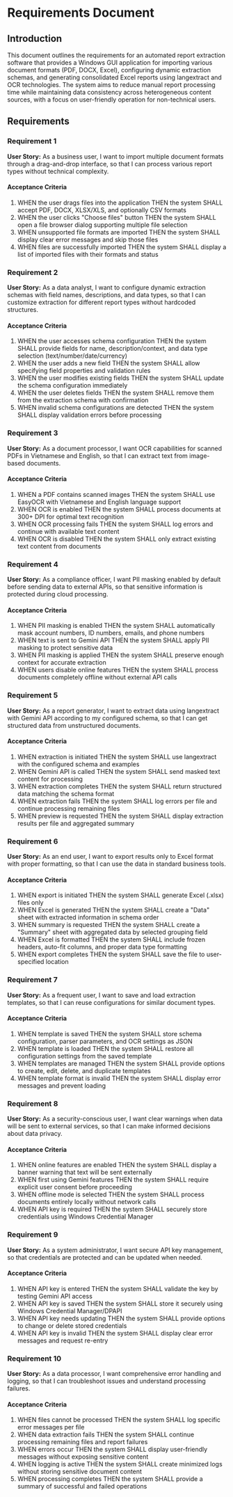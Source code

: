 # Requirements Document

## Introduction

This document outlines the requirements for an automated report extraction software that provides a Windows GUI application for importing various document formats (PDF, DOCX, Excel), configuring dynamic extraction schemas, and generating consolidated Excel reports using langextract and OCR technologies. The system aims to reduce manual report processing time while maintaining data consistency across heterogeneous content sources, with a focus on user-friendly operation for non-technical users.

## Requirements

### Requirement 1

**User Story:** As a business user, I want to import multiple document formats through a drag-and-drop interface, so that I can process various report types without technical complexity.

#### Acceptance Criteria

1. WHEN the user drags files into the application THEN the system SHALL accept PDF, DOCX, XLSX/XLS, and optionally CSV formats
2. WHEN the user clicks "Choose files" button THEN the system SHALL open a file browser dialog supporting multiple file selection
3. WHEN unsupported file formats are imported THEN the system SHALL display clear error messages and skip those files
4. WHEN files are successfully imported THEN the system SHALL display a list of imported files with their formats and status

### Requirement 2

**User Story:** As a data analyst, I want to configure dynamic extraction schemas with field names, descriptions, and data types, so that I can customize extraction for different report types without hardcoded structures.

#### Acceptance Criteria

1. WHEN the user accesses schema configuration THEN the system SHALL provide fields for name, description/context, and data type selection (text/number/date/currency)
2. WHEN the user adds a new field THEN the system SHALL allow specifying field properties and validation rules
3. WHEN the user modifies existing fields THEN the system SHALL update the schema configuration immediately
4. WHEN the user deletes fields THEN the system SHALL remove them from the extraction schema with confirmation
5. WHEN invalid schema configurations are detected THEN the system SHALL display validation errors before processing

### Requirement 3

**User Story:** As a document processor, I want OCR capabilities for scanned PDFs in Vietnamese and English, so that I can extract text from image-based documents.

#### Acceptance Criteria

1. WHEN a PDF contains scanned images THEN the system SHALL use EasyOCR with Vietnamese and English language support
2. WHEN OCR is enabled THEN the system SHALL process documents at 300+ DPI for optimal text recognition
3. WHEN OCR processing fails THEN the system SHALL log errors and continue with available text content
4. WHEN OCR is disabled THEN the system SHALL only extract existing text content from documents

### Requirement 4

**User Story:** As a compliance officer, I want PII masking enabled by default before sending data to external APIs, so that sensitive information is protected during cloud processing.

#### Acceptance Criteria

1. WHEN PII masking is enabled THEN the system SHALL automatically mask account numbers, ID numbers, emails, and phone numbers
2. WHEN text is sent to Gemini API THEN the system SHALL apply PII masking to protect sensitive data
3. WHEN PII masking is applied THEN the system SHALL preserve enough context for accurate extraction
4. WHEN users disable online features THEN the system SHALL process documents completely offline without external API calls

### Requirement 5

**User Story:** As a report generator, I want to extract data using langextract with Gemini API according to my configured schema, so that I can get structured data from unstructured documents.

#### Acceptance Criteria

1. WHEN extraction is initiated THEN the system SHALL use langextract with the configured schema and examples
2. WHEN Gemini API is called THEN the system SHALL send masked text content for processing
3. WHEN extraction completes THEN the system SHALL return structured data matching the schema format
4. WHEN extraction fails THEN the system SHALL log errors per file and continue processing remaining files
5. WHEN preview is requested THEN the system SHALL display extraction results per file and aggregated summary

### Requirement 6

**User Story:** As an end user, I want to export results only to Excel format with proper formatting, so that I can use the data in standard business tools.

#### Acceptance Criteria

1. WHEN export is initiated THEN the system SHALL generate Excel (.xlsx) files only
2. WHEN Excel is generated THEN the system SHALL create a "Data" sheet with extracted information in schema order
3. WHEN summary is requested THEN the system SHALL create a "Summary" sheet with aggregated data by selected grouping field
4. WHEN Excel is formatted THEN the system SHALL include frozen headers, auto-fit columns, and proper data type formatting
5. WHEN export completes THEN the system SHALL save the file to user-specified location

### Requirement 7

**User Story:** As a frequent user, I want to save and load extraction templates, so that I can reuse configurations for similar document types.

#### Acceptance Criteria

1. WHEN template is saved THEN the system SHALL store schema configuration, parser parameters, and OCR settings as JSON
2. WHEN template is loaded THEN the system SHALL restore all configuration settings from the saved template
3. WHEN templates are managed THEN the system SHALL provide options to create, edit, delete, and duplicate templates
4. WHEN template format is invalid THEN the system SHALL display error messages and prevent loading

### Requirement 8

**User Story:** As a security-conscious user, I want clear warnings when data will be sent to external services, so that I can make informed decisions about data privacy.

#### Acceptance Criteria

1. WHEN online features are enabled THEN the system SHALL display a banner warning that text will be sent externally
2. WHEN first using Gemini features THEN the system SHALL require explicit user consent before proceeding
3. WHEN offline mode is selected THEN the system SHALL process documents entirely locally without network calls
4. WHEN API key is required THEN the system SHALL securely store credentials using Windows Credential Manager

### Requirement 9

**User Story:** As a system administrator, I want secure API key management, so that credentials are protected and can be updated when needed.

#### Acceptance Criteria

1. WHEN API key is entered THEN the system SHALL validate the key by testing Gemini API access
2. WHEN API key is saved THEN the system SHALL store it securely using Windows Credential Manager/DPAPI
3. WHEN API key needs updating THEN the system SHALL provide options to change or delete stored credentials
4. WHEN API key is invalid THEN the system SHALL display clear error messages and request re-entry

### Requirement 10

**User Story:** As a data processor, I want comprehensive error handling and logging, so that I can troubleshoot issues and understand processing failures.

#### Acceptance Criteria

1. WHEN files cannot be processed THEN the system SHALL log specific error messages per file
2. WHEN data extraction fails THEN the system SHALL continue processing remaining files and report failures
3. WHEN errors occur THEN the system SHALL display user-friendly messages without exposing sensitive content
4. WHEN logging is active THEN the system SHALL create minimized logs without storing sensitive document content
5. WHEN processing completes THEN the system SHALL provide a summary of successful and failed operations